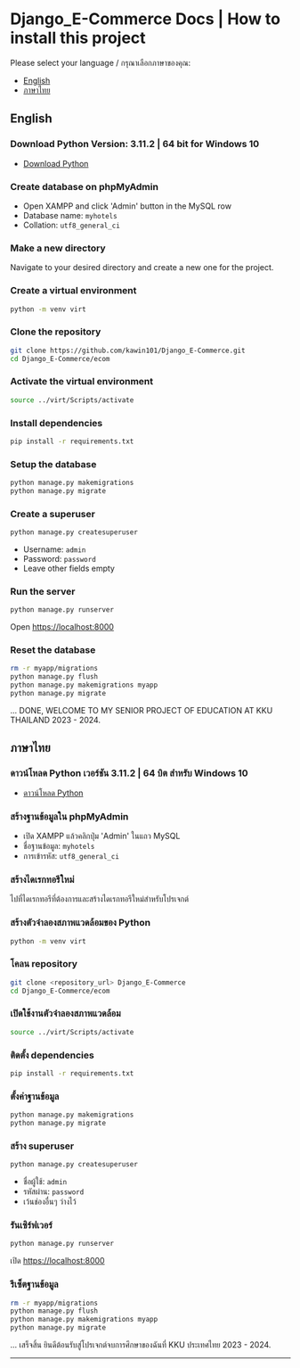 # Django_E-Commerce Docs | How to install this project

Please select your language / กรุณาเลือกภาษาของคุณ:
- [English](#english)
- [ภาษาไทย](#ภาษาไทย)

## English

### Download Python Version: 3.11.2 | 64 bit for Windows 10
- [Download Python](https://www.python.org/ftp/python/3.11.2/python-3.11.2-amd64.exe)

### Create database on phpMyAdmin
- Open XAMPP and click 'Admin' button in the MySQL row
- Database name: `myhotels`
- Collation: `utf8_general_ci`

### Make a new directory
Navigate to your desired directory and create a new one for the project.

### Create a virtual environment
```sh
python -m venv virt
```

### Clone the repository
```sh
git clone https://github.com/kawin101/Django_E-Commerce.git
cd Django_E-Commerce/ecom
```

### Activate the virtual environment
```sh
source ../virt/Scripts/activate
```

### Install dependencies
```sh
pip install -r requirements.txt
```

### Setup the database
```sh
python manage.py makemigrations
python manage.py migrate
```

### Create a superuser
```sh
python manage.py createsuperuser
```
- Username: `admin`
- Password: `password`
- Leave other fields empty

### Run the server
```sh
python manage.py runserver
```
Open [https://localhost:8000](https://localhost:8000)

### Reset the database
```sh
rm -r myapp/migrations
python manage.py flush
python manage.py makemigrations myapp
python manage.py migrate
```

... DONE, WELCOME TO MY SENIOR PROJECT OF EDUCATION AT KKU THAILAND 2023 - 2024.

## ภาษาไทย

### ดาวน์โหลด Python เวอร์ชัน 3.11.2 | 64 บิต สำหรับ Windows 10
- [ดาวน์โหลด Python](https://www.python.org/ftp/python/3.11.2/python-3.11.2-amd64.exe)

### สร้างฐานข้อมูลใน phpMyAdmin
- เปิด XAMPP แล้วคลิกปุ่ม 'Admin' ในแถว MySQL
- ชื่อฐานข้อมูล: `myhotels`
- การเข้ารหัส: `utf8_general_ci`

### สร้างไดเรกทอรีใหม่
ไปที่ไดเรกทอรีที่ต้องการและสร้างไดเรกทอรีใหม่สำหรับโปรเจกต์

### สร้างตัวจำลองสภาพแวดล้อมของ Python
```sh
python -m venv virt
```

### โคลน repository
```sh
git clone <repository_url> Django_E-Commerce
cd Django_E-Commerce/ecom
```

### เปิดใช้งานตัวจำลองสภาพแวดล้อม
```sh
source ../virt/Scripts/activate
```

### ติดตั้ง dependencies
```sh
pip install -r requirements.txt
```

### ตั้งค่าฐานข้อมูล
```sh
python manage.py makemigrations
python manage.py migrate
```

### สร้าง superuser
```sh
python manage.py createsuperuser
```
- ชื่อผู้ใช้: `admin`
- รหัสผ่าน: `password`
- เว้นช่องอื่นๆ ว่างไว้

### รันเซิร์ฟเวอร์
```sh
python manage.py runserver
```
เปิด [https://localhost:8000](https://localhost:8000)

### รีเซ็ตฐานข้อมูล
```sh
rm -r myapp/migrations
python manage.py flush
python manage.py makemigrations myapp
python manage.py migrate
```

... เสร็จสิ้น ยินดีต้อนรับสู่โปรเจกต์จบการศึกษาของฉันที่ KKU ประเทศไทย 2023 - 2024.

---
```